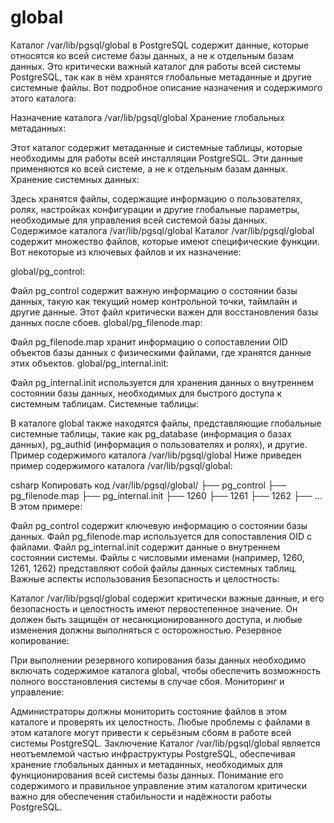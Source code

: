 # global
Каталог /var/lib/pgsql/global в PostgreSQL содержит данные, которые относятся ко всей системе базы данных, а не к отдельным базам данных. Это критически важный каталог для работы всей системы PostgreSQL, так как в нём хранятся глобальные метаданные и другие системные файлы. Вот подробное описание назначения и содержимого этого каталога:

Назначение каталога /var/lib/pgsql/global
Хранение глобальных метаданных:

Этот каталог содержит метаданные и системные таблицы, которые необходимы для работы всей инсталляции PostgreSQL. Эти данные применяются ко всей системе, а не к отдельным базам данных.
Хранение системных данных:

Здесь хранятся файлы, содержащие информацию о пользователях, ролях, настройках конфигурации и другие глобальные параметры, необходимые для управления всей системой базы данных.
Содержимое каталога /var/lib/pgsql/global
Каталог /var/lib/pgsql/global содержит множество файлов, которые имеют специфические функции. Вот некоторые из ключевых файлов и их назначение:

global/pg_control:

Файл pg_control содержит важную информацию о состоянии базы данных, такую как текущий номер контрольной точки, таймлайн и другие данные. Этот файл критически важен для восстановления базы данных после сбоев.
global/pg_filenode.map:

Файл pg_filenode.map хранит информацию о сопоставлении OID объектов базы данных с физическими файлами, где хранятся данные этих объектов.
global/pg_internal.init:

Файл pg_internal.init используется для хранения данных о внутреннем состоянии базы данных, необходимых для быстрого доступа к системным таблицам.
Системные таблицы:

В каталоге global также находятся файлы, представляющие глобальные системные таблицы, такие как pg_database (информация о базах данных), pg_authid (информация о пользователях и ролях), и другие.
Пример содержимого каталога /var/lib/pgsql/global
Ниже приведен пример содержимого каталога /var/lib/pgsql/global:

csharp
Копировать код
/var/lib/pgsql/global/
├── pg_control
├── pg_filenode.map
├── pg_internal.init
├── 1260
├── 1261
├── 1262
├── ...
В этом примере:

Файл pg_control содержит ключевую информацию о состоянии базы данных.
Файл pg_filenode.map используется для сопоставления OID с файлами.
Файл pg_internal.init содержит данные о внутреннем состоянии системы.
Файлы с числовыми именами (например, 1260, 1261, 1262) представляют собой файлы данных системных таблиц.
Важные аспекты использования
Безопасность и целостность:

Каталог /var/lib/pgsql/global содержит критически важные данные, и его безопасность и целостность имеют первостепенное значение. Он должен быть защищён от несанкционированного доступа, и любые изменения должны выполняться с осторожностью.
Резервное копирование:

При выполнении резервного копирования базы данных необходимо включать содержимое каталога global, чтобы обеспечить возможность полного восстановления системы в случае сбоя.
Мониторинг и управление:

Администраторы должны мониторить состояние файлов в этом каталоге и проверять их целостность. Любые проблемы с файлами в этом каталоге могут привести к серьёзным сбоям в работе всей системы PostgreSQL.
Заключение
Каталог /var/lib/pgsql/global является неотъемлемой частью инфраструктуры PostgreSQL, обеспечивая хранение глобальных данных и метаданных, необходимых для функционирования всей системы базы данных. Понимание его содержимого и правильное управление этим каталогом критически важно для обеспечения стабильности и надёжности работы PostgreSQL.